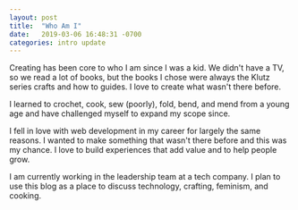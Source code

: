 ```yaml
---
layout: post
title:  "Who Am I"
date:   2019-03-06 16:48:31 -0700
categories: intro update
---
```

Creating has been core to who I am since I was a kid. We didn't have a TV, so we read a lot of books, but the books I chose were always the Klutz series crafts and how to guides. I love to create what wasn't there before.

I learned to crochet, cook, sew (poorly), fold, bend, and mend from a young age and have challenged myself to expand my scope since.

I fell in love with web development in my career for largely the same reasons. I wanted to make something that wasn't there before and this was my chance. I love to build experiences that add value and to help people grow.

I am currently working in the leadership team at a tech company. I plan to use this blog as a place to discuss technology, crafting, feminism, and cooking.